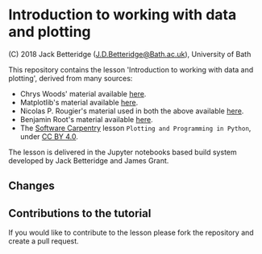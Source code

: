 # Introduction to working with data and plotting

(C) 2018 Jack Betteridge (J.D.Betteridge@Bath.ac.uk), University of Bath

This repository contains the lesson 'Introduction to working with data and plotting', derived from many sources:
* Chrys Woods' material available [here](https://chryswoods.com/python_and_data).
* Matplotlib's material available [here](https://matplotlib.org).
* Nicolas P. Rougier's material used in both the above available [here](http://www.labri.fr/perso/nrougier/teaching/matplotlib/).
* Benjamin Root's material available [here](https://github.com/matplotlib/AnatomyOfMatplotlib).
* The [Software Carpentry](https://software-carpentry.org/) lesson `Plotting and Programming in Python`, under [CC BY 4.0](https://creativecommons.org/licenses/by/4.0/).

The lesson is delivered in the Jupyter notebooks based build system developed by Jack Betteridge and James Grant.

## Changes



## Contributions to the tutorial

If you would like to contribute to the lesson please fork the repository and create a pull request.
